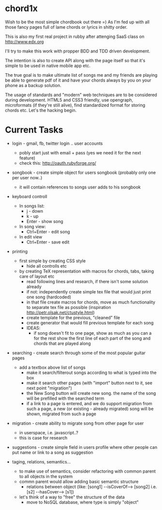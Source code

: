 chord1x
=======

Wish to be the most simple chordbook out there =) 
As I'm fed up with all those fancy pages full of lame chords or lyrics in shitty order. 


This is also my first real project in rubby after attenging SaaS class on http://www.edx.org


I'll try to make this work with propper BDD and TDD driven development. 


The intention is also to create API along with the page itself so that it's simple to be used
in native mobile app etc. 

The true goal is to make ultimate list of songs me and my friends are playing
be able to generate pdf of it and have your chords always by you on your phone as a backup solution. 


The usage of standards and "modern" web techniques are to be considered during development. 
HTML5 and CSS3 friendly, use opengraph, microformats (if they're still alive), find standardized format
for storing chords etc. Let's the hacking begin. 

Current Tasks
=============

* login - gmail, fb, twitter login .. user accounts
  * pobly start just with email + pass (yes we need it for the next feature)
  * check this: http://oauth.rubyforge.org/

* songbook - create simple object for users songbook (probably only one per user now..)
  * it will contain references to songs user adds to his songbook

* keyboard controll 
  * In songs list: 
    * j - down
    * k - up
    * Enter - show song
  * In song view: 
    * Ctrl+Enter - edit song
  * In edit view
    * Ctrl+Enter - save edit

* printing
  * first simple by creating CSS style
    * hide all controlls etc
  * by creating TeX representation with macros for chords, tabs, taking care of layout etc
    * read following lines and research, if there isn't some solution already
    * if not: independently create simple tex file that would just print one song (hardcoded)
    * in that file create macros for chords, move as much functionality to separate tex file as possible 
      (inspiration http://petr.olsak.net/ctustyle.html)
    * create template for the previous, "cleaned" file
    * create generator that would fill previous template for each song
    * IDEAS:
      * if song doesn't fit to one page, show as much as you can a for the rest show the first
        line of each part of the song and chords that are played along

* searching - create search through some of the most popular guitar pages
  * add a textbox above list of songs
    * make it search/filterout songs according to what is typed into the box
    * make it search other pages (with "import" button next to it, see next point "migration")
    * the New Song button will create new song. the name of the song will be prefilled with the searched term
    * if a link to a page is entered, and we do support migration from such a page, a new (or existing - already
      migrated) song will be shown, migrated from such a page

* migration - create ability to migrate song from other page for user
  * in userspace, i.e. javascript..?
  * this is case for research

* suggestions - create simple field in users profile where other people can put name or link to a song as suggestion

* taging, relations, semantics...
  * to make use of semantics, consider refactoring with common parent to all objects in the system
  * commn parent would allow adding basic semantic structure
    * relations between object (like: [song1] --isCoverOf--> [song2] i.e. [s2] --hasCover--> [s1])
  * let's think of a way to "free" the structure of the data
    * move to NoSQL database, where type is simply "object"

